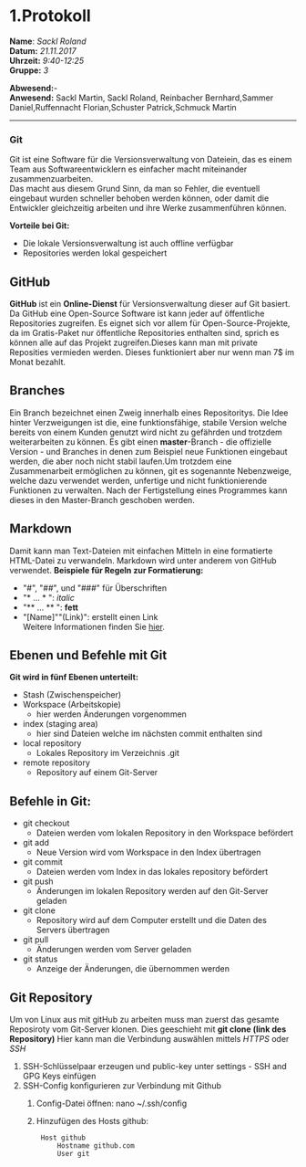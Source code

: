 # 1.Protokoll  
  
  **Name**:  *Sackl Roland*  
  **Datum:** *21.11.2017*  
  **Uhrzeit:** *9:40-12:25*  
  **Gruppe:** *3*  
  
  **Abwesend:**-   
  **Anwesend:**   Sackl Martin, Sackl Roland, Reinbacher Bernhard,Sammer Daniel,Ruffennacht Florian,Schuster Patrick,Schmuck Martin
   

----------------------------



### Git
Git ist eine Software für die Versionsverwaltung von Dateiein, das es einem Team aus Softwareentwicklern es einfacher macht miteinander zusammenzuarbeiten.  
Das macht aus diesem Grund Sinn, da man so Fehler, die eventuell eingebaut wurden schneller behoben werden können, oder damit die Entwickler gleichzeitig arbeiten und ihre Werke zusammenführen können.

**Vorteile bei Git:**  
* Die lokale Versionsverwaltung ist auch offline verfügbar  
* Repositories werden lokal gespeichert  



## GitHub
**GitHub** ist ein **Online-Dienst** für Versionsverwaltung dieser auf Git basiert.  
Da GitHub eine Open-Source Software ist kann jeder auf öffentliche Repositories zugreifen. 
Es eignet sich vor allem für Open-Source-Projekte, da im Gratis-Paket nur öffentliche Repositories enthalten sind, sprich es können alle auf das Projekt zugreifen.Dieses kann man mit private Reposities vermieden werden. Dieses funktioniert aber nur wenn man 7$ im Monat bezahlt.



## Branches

Ein Branch bezeichnet einen Zweig innerhalb eines Repositoritys. Die Idee hinter Verzweigungen ist die, eine funktionsfähige, stabile Version welche bereits von einem Kunden genutzt wird nicht zu gefährden und trotzdem weiterarbeiten zu können.   Es gibt einen **master**-Branch - die offizielle Version - und Branches in denen zum Beispiel neue Funktionen eingebaut werden, 
die aber noch nicht stabil laufen.Um trotzdem eine Zusammenarbeit ermöglichen zu können, git es sogenannte Nebenzweige, welche dazu verwendet werden, unfertige und nicht funktionierende Funktionen zu verwalten. Nach der Fertigstellung eines Programmes kann dieses in den Master-Branch geschoben werden.  


## Markdown

Damit kann man Text-Dateien mit einfachen Mitteln in eine formatierte HTML-Datei zu verwandeln. Markdown wird unter anderem von GitHub verwendet.
**Beispiele für Regeln zur Formatierung:**
* "#", "##", und "###" für Überschriften
* "* ... * ": *italic*
* "** ... ** ": **fett**
* "[Name]""(Link)": erstellt einen Link  
Weitere Informationen finden Sie [hier](https://guides.github.com/features/mastering-markdown/).  



## Ebenen und Befehle mit Git

**Git wird in fünf Ebenen unterteilt:**
* Stash (Zwischenspeicher)
* Workspace (Arbeitskopie) 
	* hier werden Änderungen vorgenommen 
* index (staging area)
	* hier sind Dateien welche im nächsten commit enthalten sind
* local repository
	* Lokales Repository im Verzeichnis .git
* remote repository
	* Repository auf einem Git-Server



## Befehle in Git:  
* git checkout
	* Dateien werden vom lokalen Repository in den Workspace befördert
* git add
	* Neue Version wird vom Workspace in den Index übertragen
* git commit
	* Dateien werden vom Index in das lokales repository befördert
* git push
	* Änderungen im lokalen Repository werden auf den Git-Server geladen
* git clone
	* Repository wird auf dem Computer erstellt und die Daten des Servers übertragen
* git pull
	* Änderungen werden vom Server geladen
* git status
	* Anzeige der Änderungen, die übernommen werden
	
	
## Git Repository 
Um von Linux aus mit gitHub zu arbeiten muss man zuerst das gesamte Reposiroty vom Git-Server klonen. Dies geeschieht mit **git clone (link des Repository)** Hier kann man die Verbindung auswählen mittels *HTTPS* oder *SSH*     

 
  1. SSH-Schlüsselpaar erzeugen und public-key unter settings - SSH and GPG Keys einfügen  
  2. SSH-Config konfigurieren zur Verbindung mit Github
		1. Config-Datei öffnen: nano ~/.ssh/config
		2. Hinzufügen des Hosts github:
		
				Host github  
					Hostname github.com  
					User git  

	
